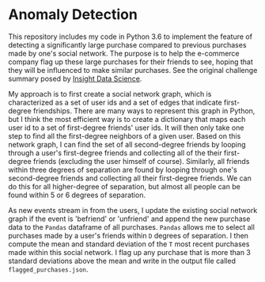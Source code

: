 # Anomaly Detection

This repository includes my code in Python 3.6 to implement the feature of detecting a significantly large purchase compared to previous  purchases made by one's social network. The purpose is to help the e-commerce company flag up these large purchases for their friends to see, hoping that they will be influenced to make similar purchases. See the original challenge summary posed by [Insight Data Science](https://github.com/InsightDataScience/anomaly_detection).

My approach is to first create a social network graph, which is characterized as a set of user ids and a set of edges that indicate first-degree friendships. There are many ways to represent this graph in Python, but I think the most efficient way is to create a dictionary that maps each user id to a set of first-degree friends' user ids. It will then only take one step to find all the first-degree neighbors of a given user. Based on this network graph, I can find the set of all second-degree friends by looping through a user's first-degree friends and collecting all of the their first-degree friends (excluding the user himself of course). Similarly, all friends within three degrees of separation are found by looping through one's second-degree friends and collecting all their first-degree friends. We can do this for all higher-degree of separation, but almost all people can be found within 5 or 6 degrees of separation. 

As new events stream in from the users, I update the existing social network graph if the event is 'befriend' or 'unfriend' and append the new purchase data to the `Pandas` dataframe of all purchases. `Pandas` allows me to select all purchases made by a user's friends within `D` degrees of separation. I then compute the mean and standard deviation of the `T` most recent purchases made within this social network. I flag up any purchase that is more than 3 standard deviations above the mean and write in the output file called `flagged_purchases.json`.
